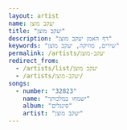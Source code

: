 ```yaml
---
layout: artist
name: יעקב מוצן
title: "יעקב מוצן"
description: "דף האמן יעקב מוצן"
keywords: "שירים, מוזיקה, יעקב מוצן"
permalink: /artists/יעקב-מוצן
redirect_from:
  - /artists/list/יעקב מוצן
  - /artists/יעקב-מוצן/
songs:
  - number: "32823"
    name: "ישמחו במלכותך"
    album: "סינגלים"
    artist: "יעקב מוצן"
---
```

